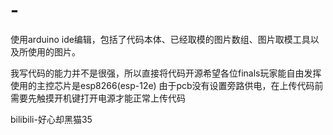 # -
使用arduino ide编辑，包括了代码本体、已经取模的图片数组、图片取模工具以及所使用的图片。

我写代码的能力并不是很强，所以直接将代码开源希望各位finals玩家能自由发挥
使用的主控芯片是esp8266(esp-12e)
由于pcb没有设置旁路供电，在上传代码前需要先触摸开机键打开电源才能正常上传代码


bilibili-好心却黑猫35
